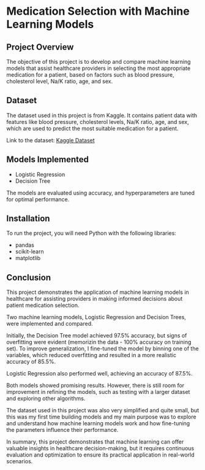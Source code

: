 # Medication Selection with Machine Learning Models

## Project Overview

The objective of this project is to develop and compare machine learning models that assist healthcare providers in selecting the most appropriate medication for a patient, based on factors such as blood pressure, cholesterol level, Na/K ratio, age, and sex.

## Dataset

The dataset used in this project is from Kaggle. It contains patient data with features like blood pressure, cholesterol levels, Na/K ratio, age, and sex, which are used to predict the most suitable medication for a patient.

Link to the dataset: [Kaggle Dataset](https://www.kaggle.com/datasets/prathamtripathi/drug-classification)

## Models Implemented

- Logistic Regression
- Decision Tree

The models are evaluated using accuracy, and hyperparameters are tuned for optimal performance.

## Installation

To run the project, you will need Python with the following libraries:

- pandas
- scikit-learn
- matplotlib

## Conclusion

This project demonstrates the application of machine learning models in healthcare for assisting providers in making informed decisions about patient medication selection.

Two machine learning models, Logistic Regression and Decision Trees, were implemented and compared. 

Initially, the Decision Tree model achieved 97.5% accuracy, but signs of overfitting were evident (memorizin the data - 100% accuracy on training set). To improve generalization, I fine-tuned the model by binning one of the variables, which reduced overfitting and resulted in a more realistic accuracy of 85.5%.

Logistic Regression also performed well, achieving an accuracy of 87.5%. 

Both models showed promising results. However, there is still room for improvement in refining the models, such as testing with a larger dataset and exploring other algorithms.

The dataset used in this project was also very simplified and quite small, but this was my first time building models and my main purpose was to explore and understand how machine learning models work and how fine-tuning the parameters influence their performance.

In summary, this project demonstrates that machine learning can offer valuable insights in healthcare decision-making, but it requires continuous evaluation and optimization to ensure its practical application in real-world scenarios.


  
